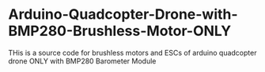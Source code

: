 # Arduino-Quadcopter-Drone-with-BMP280-Brushless-Motor-ONLY
THis is a source code for brushless motors and ESCs of arduino quadcopter drone ONLY with BMP280 Barometer Module
